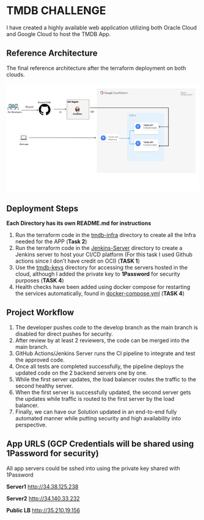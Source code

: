 # TMDB CHALLENGE

I have created a highly available web application utilizing both Oracle Cloud and Google Cloud to host the TMDB App.

## Reference Architecture 
The final reference architecture after the terraform deployment on both clouds.

![Reference Architecture](./tmdb-assets/Architecture.png)

## Deployment Steps

**Each Directory has its own README.md for instructions**

1. Run the terraform code in the [tmdb-infra](./tmdb-IaC/gcp/tmdb-infra) directory to create all the Infra needed for the APP (**Task 2**)
2. Run the terraform code in the [Jenkins-Server](./tmdb-IaC/oci/Jenkins-Server) directory to create a Jenkins server to host your CI/CD platform (For this task I used Github actions since I don't have credit on OCI) (**TASK 1**)
3. Use the [tmdb-keys](./tmdb-keys) directory for accessing the servers hosted in the cloud, although I added the private key to **1Password** for security purposes (**TASK 4**)
4. Health checks have been added using docker compose for restarting the services automatically, found in [docker-compose.yml](tmdb-app/docker-compose.yml) (**TASK 4**)



## Project Workflow

1. The developer pushes code to the develop branch as the main branch is disabled for direct pushes for security.
2. After review by at least 2 reviewers, the code can be merged into the main branch.
3. GitHub Actions/Jenkins Server runs the CI pipeline to integrate and test the approved code.
4. Once all tests are completed successfully, the pipeline deploys the updated code on the 2 backend servers one by one.
5. While the first server updates, the load balancer routes the traffic to the second healthy server.
6. When the first server is successfully updated, the second server gets the updates while traffic is routed to the first server by the load balancer.
7. Finally, we can have our Solution updated in an end-to-end fully automated manner while putting security and high availability into perspective.


## App URLS (GCP Credentials will be shared using 1Password for security)
All app servers could be sshed into using the private key shared with 1Password

**Server1** http://34.38.125.238

**Server2** http://34.140.33.232

**Public LB** http://35.210.19.156